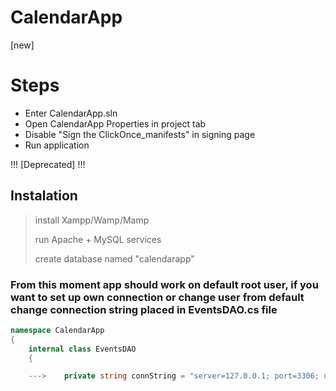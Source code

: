 # CalendarApp

[new]

# Steps
 - Enter CalendarApp.sln
 - Open CalendarApp Properties in project tab
 - Disable "Sign the ClickOnce_manifests" in signing page
 - Run application


!!! [Deprecated] !!!

## Instalation 

 > install Xampp/Wamp/Mamp
> 
 > run Apache + MySQL services
> 
 > create database named "calendarapp"

### From this moment app should work on default root user, if you want to set up own connection or change user from default change connection string placed in EventsDAO.cs file

```C#
namespace CalendarApp
{
    internal class EventsDAO
    { 

    --->    private string connString = "server=127.0.0.1; port=3306; user=root; database=calendarapp; password=; convert zero datetime=True;";
    

```

